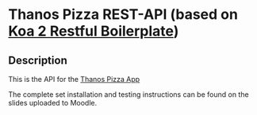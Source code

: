 # Thanos Pizza REST-API (based on [Koa 2 Restful Boilerplate](https://github.com/jsnomad/koa-restful-boilerplate))

## Description
This is the API for the [Thanos Pizza App](https://github.com/team-thanos/pizza-app)

The complete set installation and testing instructions can be found on the slides uploaded to Moodle.